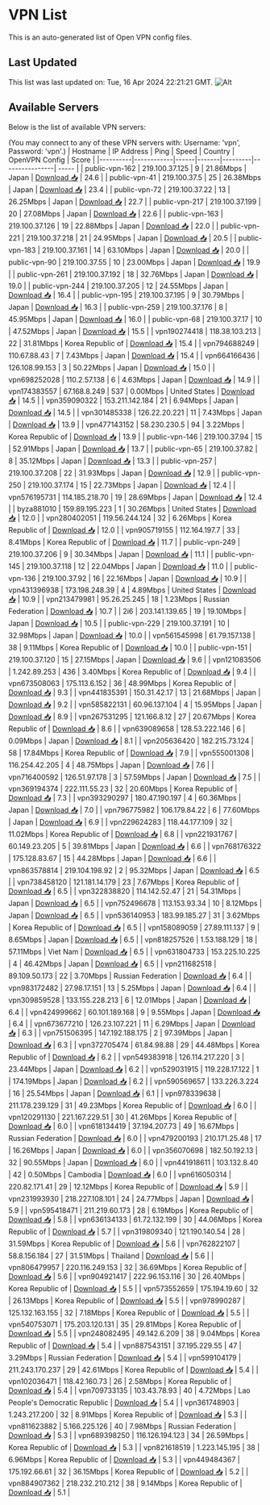# VPN List

This is an auto-generated list of Open VPN config files.

## Last Updated

This list was last updated on: Tue, 16 Apr 2024 22:21:21 GMT.
![Alt](https://repobeats.axiom.co/api/embed/186b98318ef1479477931607c1ad7d823f12451f.svg "Repobeats analytics image")

## Available Servers

Below is the list of available VPN servers:

(You may connect to any of these VPN servers with: Username: 'vpn', Password: 'vpn'.)
| Hostname | IP Address | Ping | Speed | Country | OpenVPN Config | Score |
|----------|------------|------|-------|---------|----------------| ----- |
| public-vpn-162 | 219.100.37.125 | 9 | 21.86Mbps | Japan | [Download 📥](./configs/server_0_JP.ovpn) | 24.6 |
| public-vpn-41 | 219.100.37.5 | 25 | 26.38Mbps | Japan | [Download 📥](./configs/server_1_JP.ovpn) | 23.4 |
| public-vpn-72 | 219.100.37.22 | 13 | 26.25Mbps | Japan | [Download 📥](./configs/server_2_JP.ovpn) | 22.7 |
| public-vpn-217 | 219.100.37.199 | 20 | 27.08Mbps | Japan | [Download 📥](./configs/server_3_JP.ovpn) | 22.6 |
| public-vpn-163 | 219.100.37.126 | 19 | 22.88Mbps | Japan | [Download 📥](./configs/server_4_JP.ovpn) | 22.0 |
| public-vpn-221 | 219.100.37.218 | 21 | 24.95Mbps | Japan | [Download 📥](./configs/server_5_JP.ovpn) | 20.5 |
| public-vpn-183 | 219.100.37.161 | 14 | 63.10Mbps | Japan | [Download 📥](./configs/server_6_JP.ovpn) | 20.0 |
| public-vpn-90 | 219.100.37.55 | 10 | 23.00Mbps | Japan | [Download 📥](./configs/server_7_JP.ovpn) | 19.9 |
| public-vpn-261 | 219.100.37.192 | 18 | 32.76Mbps | Japan | [Download 📥](./configs/server_8_JP.ovpn) | 19.0 |
| public-vpn-244 | 219.100.37.205 | 12 | 24.55Mbps | Japan | [Download 📥](./configs/server_9_JP.ovpn) | 16.4 |
| public-vpn-195 | 219.100.37.195 | 9 | 30.79Mbps | Japan | [Download 📥](./configs/server_10_JP.ovpn) | 16.3 |
| public-vpn-259 | 219.100.37.176 | 8 | 45.95Mbps | Japan | [Download 📥](./configs/server_11_JP.ovpn) | 16.0 |
| public-vpn-68 | 219.100.37.17 | 10 | 47.52Mbps | Japan | [Download 📥](./configs/server_12_JP.ovpn) | 15.5 |
| vpn190274418 | 118.38.103.213 | 22 | 31.81Mbps | Korea Republic of | [Download 📥](./configs/server_13_KR.ovpn) | 15.4 |
| vpn794688249 | 110.67.88.43 | 7 | 7.43Mbps | Japan | [Download 📥](./configs/server_14_JP.ovpn) | 15.4 |
| vpn664166436 | 126.108.99.153 | 3 | 50.22Mbps | Japan | [Download 📥](./configs/server_15_JP.ovpn) | 15.0 |
| vpn698252028 | 110.2.57.138 | 6 | 4.63Mbps | Japan | [Download 📥](./configs/server_16_JP.ovpn) | 14.9 |
| vpn174383557 | 67.168.8.249 | 537 | 0.00Mbps | United States | [Download 📥](./configs/server_17_US.ovpn) | 14.5 |
| vpn359090322 | 153.211.142.184 | 21 | 6.94Mbps | Japan | [Download 📥](./configs/server_18_JP.ovpn) | 14.5 |
| vpn301485338 | 126.22.20.221 | 11 | 7.43Mbps | Japan | [Download 📥](./configs/server_19_JP.ovpn) | 13.9 |
| vpn477143152 | 58.230.230.5 | 94 | 3.22Mbps | Korea Republic of | [Download 📥](./configs/server_20_KR.ovpn) | 13.9 |
| public-vpn-146 | 219.100.37.94 | 15 | 52.91Mbps | Japan | [Download 📥](./configs/server_21_JP.ovpn) | 13.7 |
| public-vpn-65 | 219.100.37.82 | 8 | 35.12Mbps | Japan | [Download 📥](./configs/server_22_JP.ovpn) | 13.3 |
| public-vpn-257 | 219.100.37.208 | 22 | 31.93Mbps | Japan | [Download 📥](./configs/server_23_JP.ovpn) | 12.9 |
| public-vpn-250 | 219.100.37.174 | 15 | 22.73Mbps | Japan | [Download 📥](./configs/server_24_JP.ovpn) | 12.4 |
| vpn576195731 | 114.185.218.70 | 19 | 28.69Mbps | Japan | [Download 📥](./configs/server_25_JP.ovpn) | 12.4 |
| byza881010 | 159.89.195.223 | 1 | 30.26Mbps | United States | [Download 📥](./configs/server_26_US.ovpn) | 12.0 |
| vpn280402051 | 119.56.244.124 | 32 | 6.26Mbps | Korea Republic of | [Download 📥](./configs/server_27_KR.ovpn) | 12.0 |
| vpn905719155 | 112.164.197.7 | 33 | 8.41Mbps | Korea Republic of | [Download 📥](./configs/server_28_KR.ovpn) | 11.7 |
| public-vpn-249 | 219.100.37.206 | 9 | 30.34Mbps | Japan | [Download 📥](./configs/server_29_JP.ovpn) | 11.1 |
| public-vpn-145 | 219.100.37.118 | 12 | 22.04Mbps | Japan | [Download 📥](./configs/server_30_JP.ovpn) | 11.0 |
| public-vpn-136 | 219.100.37.92 | 16 | 22.16Mbps | Japan | [Download 📥](./configs/server_31_JP.ovpn) | 10.9 |
| vpn431396938 | 173.198.248.39 | 4 | 4.89Mbps | United States | [Download 📥](./configs/server_32_US.ovpn) | 10.9 |
| vpn213479981 | 95.26.25.245 | 18 | 1.23Mbps | Russian Federation | [Download 📥](./configs/server_33_RU.ovpn) | 10.7 |
| 2i6 | 203.141.139.65 | 19 | 19.10Mbps | Japan | [Download 📥](./configs/server_34_JP.ovpn) | 10.5 |
| public-vpn-229 | 219.100.37.191 | 10 | 32.98Mbps | Japan | [Download 📥](./configs/server_35_JP.ovpn) | 10.0 |
| vpn561545998 | 61.79.157.138 | 38 | 9.11Mbps | Korea Republic of | [Download 📥](./configs/server_36_KR.ovpn) | 10.0 |
| public-vpn-151 | 219.100.37.120 | 15 | 27.15Mbps | Japan | [Download 📥](./configs/server_37_JP.ovpn) | 9.6 |
| vpn121083506 | 1.242.89.253 | 436 | 3.40Mbps | Korea Republic of | [Download 📥](./configs/server_38_KR.ovpn) | 9.4 |
| vpn673508063 | 175.113.6.152 | 36 | 48.99Mbps | Korea Republic of | [Download 📥](./configs/server_39_KR.ovpn) | 9.3 |
| vpn441835391 | 150.31.42.17 | 13 | 21.68Mbps | Japan | [Download 📥](./configs/server_40_JP.ovpn) | 9.2 |
| vpn585822131 | 60.96.137.104 | 4 | 15.95Mbps | Japan | [Download 📥](./configs/server_41_JP.ovpn) | 8.9 |
| vpn267531295 | 121.166.8.12 | 27 | 20.67Mbps | Korea Republic of | [Download 📥](./configs/server_42_KR.ovpn) | 8.6 |
| vpn639089658 | 128.53.222.146 | 6 | 0.09Mbps | Japan | [Download 📥](./configs/server_43_JP.ovpn) | 8.1 |
| vpn205636420 | 182.215.73.124 | 58 | 17.84Mbps | Korea Republic of | [Download 📥](./configs/server_44_KR.ovpn) | 7.9 |
| vpn555001308 | 116.254.42.205 | 4 | 48.75Mbps | Japan | [Download 📥](./configs/server_45_JP.ovpn) | 7.6 |
| vpn716400592 | 126.51.97.178 | 3 | 57.59Mbps | Japan | [Download 📥](./configs/server_46_JP.ovpn) | 7.5 |
| vpn369194374 | 222.111.55.23 | 32 | 20.60Mbps | Korea Republic of | [Download 📥](./configs/server_47_KR.ovpn) | 7.3 |
| vpn393290297 | 180.47.190.197 | 4 | 60.36Mbps | Japan | [Download 📥](./configs/server_48_JP.ovpn) | 7.0 |
| vpn796775982 | 106.179.84.22 | 6 | 77.60Mbps | Japan | [Download 📥](./configs/server_49_JP.ovpn) | 6.9 |
| vpn229624283 | 118.44.177.109 | 32 | 11.02Mbps | Korea Republic of | [Download 📥](./configs/server_50_KR.ovpn) | 6.8 |
| vpn221931767 | 60.149.23.205 | 5 | 39.81Mbps | Japan | [Download 📥](./configs/server_51_JP.ovpn) | 6.6 |
| vpn768176322 | 175.128.83.67 | 15 | 44.28Mbps | Japan | [Download 📥](./configs/server_52_JP.ovpn) | 6.6 |
| vpn863578814 | 219.104.198.92 | 2 | 95.32Mbps | Japan | [Download 📥](./configs/server_53_JP.ovpn) | 6.5 |
| vpn738458120 | 121.181.14.179 | 23 | 7.67Mbps | Korea Republic of | [Download 📥](./configs/server_54_KR.ovpn) | 6.5 |
| vpn322838820 | 114.142.52.47 | 21 | 54.31Mbps | Japan | [Download 📥](./configs/server_55_JP.ovpn) | 6.5 |
| vpn752496678 | 113.153.93.34 | 10 | 8.12Mbps | Japan | [Download 📥](./configs/server_56_JP.ovpn) | 6.5 |
| vpn536140953 | 183.99.185.27 | 31 | 3.62Mbps | Korea Republic of | [Download 📥](./configs/server_57_KR.ovpn) | 6.5 |
| vpn158089059 | 27.89.111.137 | 9 | 8.65Mbps | Japan | [Download 📥](./configs/server_58_JP.ovpn) | 6.5 |
| vpn818257526 | 1.53.188.129 | 18 | 57.11Mbps | Viet Nam | [Download 📥](./configs/server_59_VN.ovpn) | 6.5 |
| vpn631804733 | 153.225.10.225 | 4 | 46.42Mbps | Japan | [Download 📥](./configs/server_60_JP.ovpn) | 6.5 |
| vpn211682518 | 89.109.50.173 | 22 | 3.70Mbps | Russian Federation | [Download 📥](./configs/server_61_RU.ovpn) | 6.4 |
| vpn983172482 | 27.98.17.151 | 13 | 5.25Mbps | Japan | [Download 📥](./configs/server_62_JP.ovpn) | 6.4 |
| vpn309859528 | 133.155.228.213 | 6 | 12.01Mbps | Japan | [Download 📥](./configs/server_63_JP.ovpn) | 6.4 |
| vpn424999662 | 60.101.189.168 | 9 | 9.55Mbps | Japan | [Download 📥](./configs/server_64_JP.ovpn) | 6.4 |
| vpn673677210 | 126.23.107.221 | 11 | 6.29Mbps | Japan | [Download 📥](./configs/server_65_JP.ovpn) | 6.3 |
| vpn751506395 | 147.192.188.175 | 2 | 97.39Mbps | Japan | [Download 📥](./configs/server_66_JP.ovpn) | 6.3 |
| vpn372705474 | 61.84.98.88 | 29 | 44.48Mbps | Korea Republic of | [Download 📥](./configs/server_67_KR.ovpn) | 6.2 |
| vpn549383918 | 126.114.217.220 | 3 | 23.44Mbps | Japan | [Download 📥](./configs/server_68_JP.ovpn) | 6.2 |
| vpn529031915 | 119.228.17.122 | 1 | 174.19Mbps | Japan | [Download 📥](./configs/server_69_JP.ovpn) | 6.2 |
| vpn590569657 | 133.226.3.224 | 16 | 25.54Mbps | Japan | [Download 📥](./configs/server_70_JP.ovpn) | 6.1 |
| vpn978339638 | 211.178.239.129 | 31 | 49.23Mbps | Korea Republic of | [Download 📥](./configs/server_71_KR.ovpn) | 6.0 |
| vpn120291130 | 221.167.229.51 | 30 | 41.26Mbps | Korea Republic of | [Download 📥](./configs/server_72_KR.ovpn) | 6.0 |
| vpn618134419 | 37.194.207.73 | 49 | 16.67Mbps | Russian Federation | [Download 📥](./configs/server_73_RU.ovpn) | 6.0 |
| vpn479200193 | 210.171.25.48 | 17 | 16.26Mbps | Japan | [Download 📥](./configs/server_74_JP.ovpn) | 6.0 |
| vpn356070698 | 182.50.192.13 | 32 | 90.55Mbps | Japan | [Download 📥](./configs/server_75_JP.ovpn) | 6.0 |
| vpn441918611 | 103.132.8.40 | 42 | 0.50Mbps | Cambodia | [Download 📥](./configs/server_76_KH.ovpn) | 6.0 |
| vpn616050314 | 220.82.171.41 | 29 | 12.12Mbps | Korea Republic of | [Download 📥](./configs/server_77_KR.ovpn) | 5.9 |
| vpn231993930 | 218.227.108.101 | 24 | 24.77Mbps | Japan | [Download 📥](./configs/server_78_JP.ovpn) | 5.9 |
| vpn595418471 | 211.219.60.173 | 28 | 6.19Mbps | Korea Republic of | [Download 📥](./configs/server_79_KR.ovpn) | 5.8 |
| vpn636134133 | 61.72.132.199 | 30 | 44.06Mbps | Korea Republic of | [Download 📥](./configs/server_80_KR.ovpn) | 5.7 |
| vpn319809340 | 121.190.140.54 | 28 | 31.59Mbps | Korea Republic of | [Download 📥](./configs/server_81_KR.ovpn) | 5.6 |
| vpn762822107 | 58.8.156.184 | 27 | 31.51Mbps | Thailand | [Download 📥](./configs/server_82_TH.ovpn) | 5.6 |
| vpn806479957 | 220.116.249.153 | 32 | 36.69Mbps | Korea Republic of | [Download 📥](./configs/server_83_KR.ovpn) | 5.6 |
| vpn904921417 | 222.96.153.116 | 30 | 26.40Mbps | Korea Republic of | [Download 📥](./configs/server_84_KR.ovpn) | 5.5 |
| vpn573552659 | 175.194.19.60 | 32 | 26.13Mbps | Korea Republic of | [Download 📥](./configs/server_85_KR.ovpn) | 5.5 |
| vpn978990287 | 125.132.163.155 | 32 | 7.18Mbps | Korea Republic of | [Download 📥](./configs/server_86_KR.ovpn) | 5.5 |
| vpn540753071 | 175.203.120.131 | 35 | 29.81Mbps | Korea Republic of | [Download 📥](./configs/server_87_KR.ovpn) | 5.5 |
| vpn248082495 | 49.142.6.209 | 38 | 9.04Mbps | Korea Republic of | [Download 📥](./configs/server_88_KR.ovpn) | 5.4 |
| vpn887543151 | 37.195.229.55 | 47 | 3.29Mbps | Russian Federation | [Download 📥](./configs/server_89_RU.ovpn) | 5.4 |
| vpn599104179 | 211.243.170.237 | 29 | 42.61Mbps | Korea Republic of | [Download 📥](./configs/server_90_KR.ovpn) | 5.4 |
| vpn102036471 | 118.42.160.73 | 26 | 2.58Mbps | Korea Republic of | [Download 📥](./configs/server_91_KR.ovpn) | 5.4 |
| vpn709733135 | 103.43.78.93 | 40 | 4.72Mbps | Lao People's Democratic Republic | [Download 📥](./configs/server_92_LA.ovpn) | 5.4 |
| vpn361748903 | 1.243.217.200 | 32 | 8.91Mbps | Korea Republic of | [Download 📥](./configs/server_93_KR.ovpn) | 5.3 |
| vpn811623882 | 5.166.225.126 | 40 | 7.98Mbps | Russian Federation | [Download 📥](./configs/server_94_RU.ovpn) | 5.3 |
| vpn689398250 | 116.126.194.123 | 34 | 26.59Mbps | Korea Republic of | [Download 📥](./configs/server_95_KR.ovpn) | 5.3 |
| vpn821618519 | 1.223.145.195 | 38 | 6.96Mbps | Korea Republic of | [Download 📥](./configs/server_96_KR.ovpn) | 5.3 |
| vpn449484367 | 175.192.66.61 | 32 | 36.15Mbps | Korea Republic of | [Download 📥](./configs/server_97_KR.ovpn) | 5.2 |
| vpn884907362 | 218.232.210.212 | 38 | 9.14Mbps | Korea Republic of | [Download 📥](./configs/server_98_KR.ovpn) | 5.1 |
